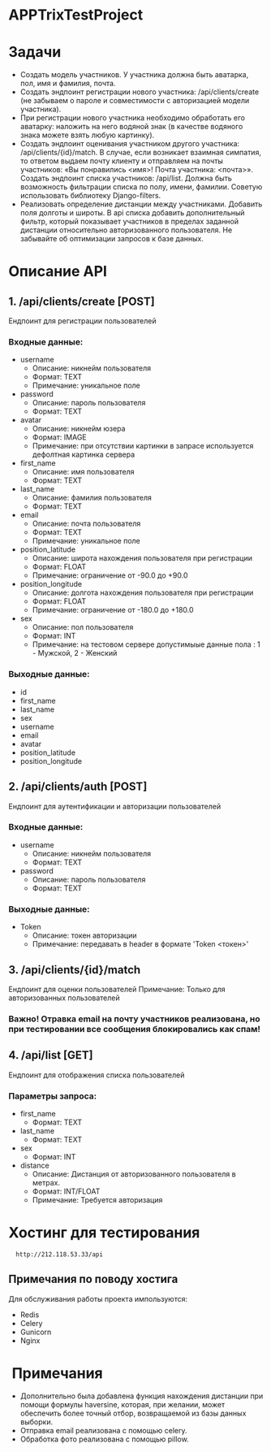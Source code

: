# APPTrixTestProject

# Задачи
* Создать модель участников. У участника должна быть аватарка, пол, имя и фамилия, почта.
* Создать эндпоинт регистрации нового участника: /api/clients/create (не забываем о пароле и совместимости с авторизацией модели участника).
* При регистрации нового участника необходимо обработать его аватарку: наложить на него водяной знак (в качестве водяного знака можете взять любую картинку).
* Создать эндпоинт оценивания участником другого участника: /api/clients/{id}/match. В случае, если возникает взаимная симпатия, то ответом выдаем почту клиенту и отправляем на почты участников: «Вы понравились <имя>! Почта участника: <почта>».
Создать эндпоинт списка участников: /api/list. Должна быть возможность фильтрации списка по полу, имени, фамилии. Советую использовать библиотеку Django-filters.
* Реализовать определение дистанции между участниками. Добавить поля долготы и широты. В api списка добавить дополнительный фильтр, который показывает участников в пределах заданной дистанции относительно авторизованного пользователя. Не забывайте об оптимизации запросов к базе данных.

# Описание API
## 1. /api/clients/create [POST]
  Ендпоинт для регистрации пользователей
  ### Входные данные:
  * username
    + Описание: никнейм пользователя
    + Формат: TEXT
    + Примечание: уникальное поле
  * password
    + Описание: пароль пользователя
    + Формат: TEXT
  * avatar
    + Описание: никнейм юзера
    + Формат: IMAGE
    + Примечание: при отсутствии картинки в запрасе используется дефолтная картинка сервера
  * first_name
    + Описание: имя пользователя 
    + Формат: TEXT
  * last_name
    + Описание: фамилия пользователя 
    + Формат: TEXT
  * email
    + Описание: почта пользователя 
    + Формат: TEXT
    + Примечание: уникальное поле
  * position_latitude
    + Описание: широта нахождения пользователя при регистрации
    + Формат: FLOAT
    + Примечание: ограничение от -90.0 до +90.0
  * position_longitude
    + Описание: долгота нахождения пользователя при регистрации
    + Формат: FLOAT
    + Примечание: ограничение от -180.0 до +180.0
  * sex
    + Описание: пол пользователя
    + Формат: INT
    + Примечание: на тестовом сервере допустимыые данные пола : 1 - Мужской, 2 - Женский

  ### Выходные данные:
  * id
  * first_name
  * last_name
  * sex
  * username
  * email
  * avatar
  * position_latitude
  * position_longitude
## 2. /api/clients/auth [POST]
  Ендпоинт для аутентификации и авторизации пользователей
  ### Входные данные:
  * username
    + Описание: никнейм пользователя
    + Формат: TEXT
  * password
    + Описание: пароль пользователя
    + Формат: TEXT
  ### Выходные данные:
  * Token
    + Описание: токен авторизации
    + Примечание: передавать в header в формате 'Token <токен>'

## 3. /api/clients/{id}/match
  Ендпоинт для оценки пользователей
  Примечание: Только для авторизованных пользователей
  ### Важно! Отравка email на почту участников реализована, но при тестировании все сообщения блокировались как спам!

##  4. /api/list [GET]
  Ендпоинт для отображения списка пользователей
  ### Параметры запроса:
  * first_name
    + Формат: TEXT
  * last_name
    + Формат: TEXT
  * sex
    + Формат: INT
  * distance
    + Описание: Дистанция от авторизованного пользователя в метрах.
    + Формат: INT/FLOAT
    + Примечание: Требуется авторизация

# Хостинг для тестирования 
~~~
  http://212.118.53.33/api
~~~
## Примечания по поводу хостига
Для обслуживания работы проекта импользуются:
* Redis
* Celery
* Gunicorn
* Nginx

#  Примечания
* Дополнительно была добавлена функция нахождения дистанции при помощи формулы haversine, которая, при желании, может обеспечить более точный отбор, возвращаемой из базы данных выборки.
* Отправка email реализована с помощью celery.
* Обработка фото реализована с помощью pillow.
